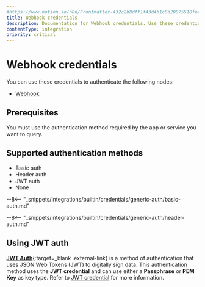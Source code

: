 ```yaml
---
#https://www.notion.so/n8n/Frontmatter-432c2b8dff1f43d4b1c8d20075510fe4
title: Webhook credentials
description: Documentation for Webhook credentials. Use these credentials to authenticate Webhook in n8n, a workflow automation platform.
contentType: integration
priority: critical
---
```


# Webhook credentials

You can use these credentials to authenticate the following nodes:

- [Webhook](/integrations/builtin/core-nodes/n8n-nodes-base.webhook/)

## Prerequisites

You must use the authentication method required by the app or service you want to query.

## Supported authentication methods

- Basic auth
- Header auth
- JWT auth
- None

--8<-- "_snippets/integrations/builtin/credentials/generic-auth/basic-auth.md"

--8<-- "_snippets/integrations/builtin/credentials/generic-auth/header-auth.md"

## Using JWT auth

[**JWT Auth**](https://jwt.io/introduction/){:target=_blank .external-link} is a method of authentication that uses JSON Web Tokens (JWT) to digitally sign data. This authentication method uses the **JWT credential** and can use either a **Passphrase** or **PEM Key** as key type. Refer to [JWT credential](/integrations/builtin/credentials/jwt/) for more information.
